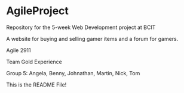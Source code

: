 # AgileProject
Repository for the 5-week Web Development project at BCIT

A website for buying and selling gamer items and a forum for gamers.

Agile 2911

Team Gold Experience

Group 5: Angela, Benny, Johnathan, Martin, Nick, Tom

This is the README File!

